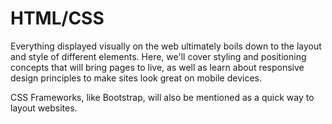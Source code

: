 # HTML/CSS

Everything displayed visually on the web ultimately boils down to the layout and style of different elements. Here, we'll cover styling and positioning concepts that will bring pages to live, as well as learn about responsive design principles to make sites look great on mobile devices.

CSS Frameworks, like Bootstrap, will also be mentioned as a quick way to layout websites.
